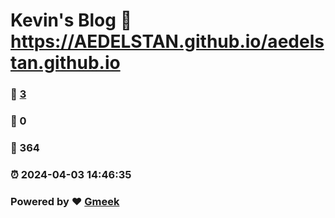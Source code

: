 # Kevin's Blog :link: https://AEDELSTAN.github.io/aedelstan.github.io 
### :page_facing_up: [3](https://AEDELSTAN.github.io/aedelstan.github.io/tag.html) 
### :speech_balloon: 0 
### :hibiscus: 364 
### :alarm_clock: 2024-04-03 14:46:35 
### Powered by :heart: [Gmeek](https://github.com/Meekdai/Gmeek)
